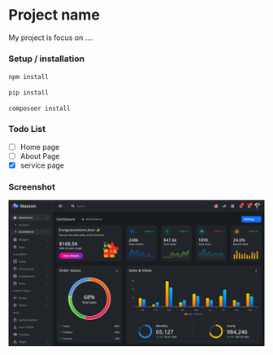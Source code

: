 # Project name
My project is focus on ....

### Setup / installation

`npm install`

`pip install`

`composoer install`

### Todo List
- [ ]  Home page
- [ ] About Page
- [x] service page

### Screenshot
![Dasboard](dashboard.png)